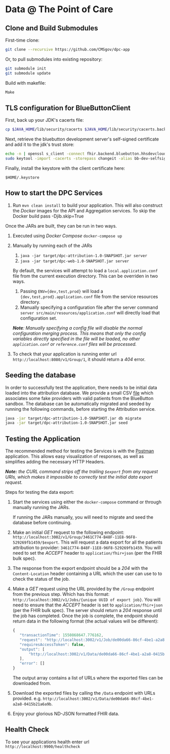 # Data @ The Point of Care

Clone and Build Submodules
---

First-time clone:

```bash
git clone --recursive https://github.com/CMSgov/dpc-app
```

Or, to pull submodules into existing repository:

```bash
git submodule init
git submodule update
```

Build with makefile:
```bash
Make
```

TLS configuration for BlueButtonClient
---

First, back up your JDK's cacerts file:
```bash
cp $JAVA_HOME/lib/security/cacerts $JAVA_HOME/lib/security/cacerts.backup
```

Next, retrieve the bluebutton development server's self-signed certificate and add it to the jdk's trust store:

```bash
echo -n | openssl s_client -connect fhir.backend.bluebutton.hhsdevcloud.us:443 -servername fhir.backend.bluebutton.hhsdevcloud.us -cert client-test-keypair.pem \\n| sed -ne '/-BEGIN CERTIFICATE-/,/-END CERTIFICATE-/p' \\n| tee "/tmp/server.crt"
sudo keytool -import -cacerts -storepass changeit -alias bb-dev-selfsigned -file /tmp/server.crt
```

Finally, install the keystore with the client certificate here:
```
$HOME/.keystore
```

How to start the DPC Services
---

1. Run `mvn clean install` to build your application.
This will also construct the *Docker* images for the API and Aggregation services.
To skip the Docker build pass -Djib.skip=True

Once the JARs are built, they can be run in two ways.

1. Executed using *Docker Compose* `docker-compose up`
1. Manually by running each of the JARs
    1. `java -jar target/dpc-attribution-1.0-SNAPSHOT.jar server`
    1. `java -jar target/dpc-web-1.0-SNAPSHOT.jar server`
    
    By default, the services will attempt to load a `local.application.conf` file from the current execution directory. 
    This can be overriden in two ways.
    1. Passing `ENV={dev,test,prod}` will load a `{dev,test,prod}.application.conf` file from the service resources directory.
    1. Manually specifying a configuration file after the server command `server src/main/resources/application.conf` will directly load that configuration set.
    
    ***Note**: Manually specifying a config file will disable the normal configuration merging process. 
    This means that only the config variables directly specified in the file will be loaded, no other `application.conf` or `reference.conf` files will be processed.* 

1. To check that your application is running enter url `http://localhost:8080/v1/Group/1`, it should return a *404* error.

Seeding the database
---

In order to successfully test the application, there needs to be initial data loaded into the attribution database.
We provide a small CSV [file](dpc-attribution/src/main/resources/test_associations.csv) which associates some fake providers with valid patients from the BlueButton sandbox.
The database can be automatically migrated and seeded by running the following commands, before starting the Attribution service. 

```bash
java -jar target/dpc-attribution-1.0-SNAPSHOT.jar db migrate
java -jar target/dpc-attribution-1.0-SNAPSHOT.jar seed

``` 

Testing the Application
---

The recommended method for testing the Services is with the [Postman](https://www.getpostman.com) application.
This allows easy visualization of responses, as well as simplifies adding the necessary HTTP Headers. 

***Note:** the CURL command strips off the trailing `$export` from any request URIs, which makes it impossible to correctly test the initial data export request.*

Steps for testing the data export:

1. Start the services using either the `docker-compose` command or through manually running the JARs.

    If running the JARs manually, you will need to migrate and seed the database before continuing. 
1. Make an initial *GET* request to the following endpoint: `http://localhost:3002/v1/Group/3461C774-B48F-11E8-96F8-529269fb1459/$export`.
This will request a data export for all the patients attribution to provider: `3461C774-B48F-11E8-96F8-529269fb1459`.
You will need to set the *ACCEPT* header to `application/fhir+json` (per the FHIR bulk spec).
1. The response from the export endpoint should be a *204* with the `Content-Location` header containing a URL which the user can use to to check the status of the job.
1. Make a *GET* request using the URL provided by the `/Group` endpoint from the previous step.
 Which has this format: `http://localhost:3002/v1/Jobs/{unique UUID of export job}`.
 You will need to ensure that the *ACCEPT* header is set to `application/fhir+json` (per the FHIR bulk spec).
 The server should return a *204* response until the job has completed.
 Once the job is complete, the endpoint should return data in the following format (the actual values will be different):
 
     ```javascript
    {
        "transactionTime": 1550868647.776162,
        "request": "http://localhost:3002/v1/Job/de00da66-86cf-4be1-a2a8-0415b21a6a9b",
        "requiresAccessToken": false,
        "output": [
            "http://localhost:3002/v1/Data/de00da66-86cf-4be1-a2a8-0415b21a6a9b"
        ],
        "error": []
    }
    ```
    The output array contains a list of URLs where the exported files can be downloaded from.
1. Download the exported files by calling the `/Data` endpoint with URLs provided. e.g. `http://localhost:3002/v1/Data/de00da66-86cf-4be1-a2a8-0415b21a6a9b`.
1. Enjoy your glorious ND-JSON formatted FHIR data.

Health Check
---

To see your applications health enter url `http://localhost:9900/healthcheck`
